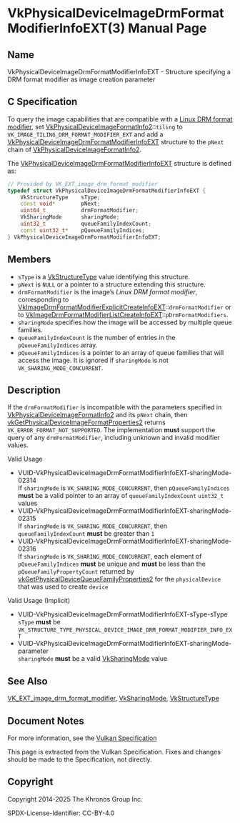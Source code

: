# VkPhysicalDeviceImageDrmFormatModifierInfoEXT(3) Manual Page

## Name

VkPhysicalDeviceImageDrmFormatModifierInfoEXT - Structure specifying a DRM format modifier as image creation parameter



## [](#_c_specification)C Specification

To query the image capabilities that are compatible with a [Linux DRM format modifier](https://registry.khronos.org/vulkan/specs/latest/html/vkspec.html#glossary-drm-format-modifier), set [VkPhysicalDeviceImageFormatInfo2](https://registry.khronos.org/vulkan/specs/latest/man/html/VkPhysicalDeviceImageFormatInfo2.html)::`tiling` to `VK_IMAGE_TILING_DRM_FORMAT_MODIFIER_EXT` and add a [VkPhysicalDeviceImageDrmFormatModifierInfoEXT](https://registry.khronos.org/vulkan/specs/latest/man/html/VkPhysicalDeviceImageDrmFormatModifierInfoEXT.html) structure to the `pNext` chain of [VkPhysicalDeviceImageFormatInfo2](https://registry.khronos.org/vulkan/specs/latest/man/html/VkPhysicalDeviceImageFormatInfo2.html).

The [VkPhysicalDeviceImageDrmFormatModifierInfoEXT](https://registry.khronos.org/vulkan/specs/latest/man/html/VkPhysicalDeviceImageDrmFormatModifierInfoEXT.html) structure is defined as:

```c++
// Provided by VK_EXT_image_drm_format_modifier
typedef struct VkPhysicalDeviceImageDrmFormatModifierInfoEXT {
    VkStructureType    sType;
    const void*        pNext;
    uint64_t           drmFormatModifier;
    VkSharingMode      sharingMode;
    uint32_t           queueFamilyIndexCount;
    const uint32_t*    pQueueFamilyIndices;
} VkPhysicalDeviceImageDrmFormatModifierInfoEXT;
```

## [](#_members)Members

- `sType` is a [VkStructureType](https://registry.khronos.org/vulkan/specs/latest/man/html/VkStructureType.html) value identifying this structure.
- `pNext` is `NULL` or a pointer to a structure extending this structure.
- `drmFormatModifier` is the image’s *Linux DRM format modifier*, corresponding to [VkImageDrmFormatModifierExplicitCreateInfoEXT](https://registry.khronos.org/vulkan/specs/latest/man/html/VkImageDrmFormatModifierExplicitCreateInfoEXT.html)::`drmFormatModifier` or to [VkImageDrmFormatModifierListCreateInfoEXT](https://registry.khronos.org/vulkan/specs/latest/man/html/VkImageDrmFormatModifierListCreateInfoEXT.html)::`pDrmFormatModifiers`.
- `sharingMode` specifies how the image will be accessed by multiple queue families.
- `queueFamilyIndexCount` is the number of entries in the `pQueueFamilyIndices` array.
- `pQueueFamilyIndices` is a pointer to an array of queue families that will access the image. It is ignored if `sharingMode` is not `VK_SHARING_MODE_CONCURRENT`.

## [](#_description)Description

If the `drmFormatModifier` is incompatible with the parameters specified in [VkPhysicalDeviceImageFormatInfo2](https://registry.khronos.org/vulkan/specs/latest/man/html/VkPhysicalDeviceImageFormatInfo2.html) and its `pNext` chain, then [vkGetPhysicalDeviceImageFormatProperties2](https://registry.khronos.org/vulkan/specs/latest/man/html/vkGetPhysicalDeviceImageFormatProperties2.html) returns `VK_ERROR_FORMAT_NOT_SUPPORTED`. The implementation **must** support the query of any `drmFormatModifier`, including unknown and invalid modifier values.

Valid Usage

- [](#VUID-VkPhysicalDeviceImageDrmFormatModifierInfoEXT-sharingMode-02314)VUID-VkPhysicalDeviceImageDrmFormatModifierInfoEXT-sharingMode-02314  
  If `sharingMode` is `VK_SHARING_MODE_CONCURRENT`, then `pQueueFamilyIndices` **must** be a valid pointer to an array of `queueFamilyIndexCount` `uint32_t` values
- [](#VUID-VkPhysicalDeviceImageDrmFormatModifierInfoEXT-sharingMode-02315)VUID-VkPhysicalDeviceImageDrmFormatModifierInfoEXT-sharingMode-02315  
  If `sharingMode` is `VK_SHARING_MODE_CONCURRENT`, then `queueFamilyIndexCount` **must** be greater than `1`
- [](#VUID-VkPhysicalDeviceImageDrmFormatModifierInfoEXT-sharingMode-02316)VUID-VkPhysicalDeviceImageDrmFormatModifierInfoEXT-sharingMode-02316  
  If `sharingMode` is `VK_SHARING_MODE_CONCURRENT`, each element of `pQueueFamilyIndices` **must** be unique and **must** be less than the `pQueueFamilyPropertyCount` returned by [vkGetPhysicalDeviceQueueFamilyProperties2](https://registry.khronos.org/vulkan/specs/latest/man/html/vkGetPhysicalDeviceQueueFamilyProperties2.html) for the `physicalDevice` that was used to create `device`

Valid Usage (Implicit)

- [](#VUID-VkPhysicalDeviceImageDrmFormatModifierInfoEXT-sType-sType)VUID-VkPhysicalDeviceImageDrmFormatModifierInfoEXT-sType-sType  
  `sType` **must** be `VK_STRUCTURE_TYPE_PHYSICAL_DEVICE_IMAGE_DRM_FORMAT_MODIFIER_INFO_EXT`
- [](#VUID-VkPhysicalDeviceImageDrmFormatModifierInfoEXT-sharingMode-parameter)VUID-VkPhysicalDeviceImageDrmFormatModifierInfoEXT-sharingMode-parameter  
  `sharingMode` **must** be a valid [VkSharingMode](https://registry.khronos.org/vulkan/specs/latest/man/html/VkSharingMode.html) value

## [](#_see_also)See Also

[VK\_EXT\_image\_drm\_format\_modifier](https://registry.khronos.org/vulkan/specs/latest/man/html/VK_EXT_image_drm_format_modifier.html), [VkSharingMode](https://registry.khronos.org/vulkan/specs/latest/man/html/VkSharingMode.html), [VkStructureType](https://registry.khronos.org/vulkan/specs/latest/man/html/VkStructureType.html)

## [](#_document_notes)Document Notes

For more information, see the [Vulkan Specification](https://registry.khronos.org/vulkan/specs/latest/html/vkspec.html#VkPhysicalDeviceImageDrmFormatModifierInfoEXT)

This page is extracted from the Vulkan Specification. Fixes and changes should be made to the Specification, not directly.

## [](#_copyright)Copyright

Copyright 2014-2025 The Khronos Group Inc.

SPDX-License-Identifier: CC-BY-4.0